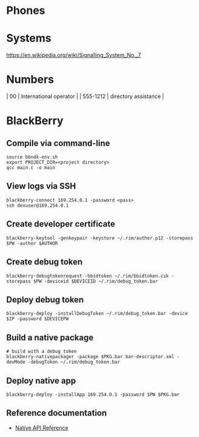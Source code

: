# Phones


# Systems

<https://en.wikipedia.org/wiki/Signalling_System_No._7>


# Numbers

| 00       | International operator |
| 555-1212 | directory assistance   |


# BlackBerry


## Compile via command-line

```shell
source bbndk-env.sh
export PROJECT_DIR=<project directory>
qcc main.c -o main
```


## View logs via SSH

```shell
blackberry-connect 169.254.0.1 -password <pass>
ssh devuser@169.254.0.1
```


## Create developer certificate

```shell
blackberry-keytool -genkeypair -keystore ~/.rim/author.p12 -storepass $PW -author $AUTHOR
```


## Create debug token

```shell
blackberry-debugtokenrequest -bbidtoken ~/.rim/bbidtoken.csk -storepass $PW -deviceid $DEVICEID ~/.rim/debug_token.bar
```


## Deploy debug token

```shell
blackberry-deploy -installDebugToken ~/.rim/debug_token.bar -device $IP -password $DEVICEPW
```


## Build a native package

```shell
# build with a debug token
blackberry-nativepackager -package $PKG.bar bar-descriptor.xml -devMode -debugToken ~/.rim/debug_token.bar
```


## Deploy native app

```shell
blackberry-deploy -installApp 169.254.0.1 -password $PW $PKG.bar
```


## Reference documentation

- [Native API Reference](https://developer.blackberry.com/playbook/native/reference/)